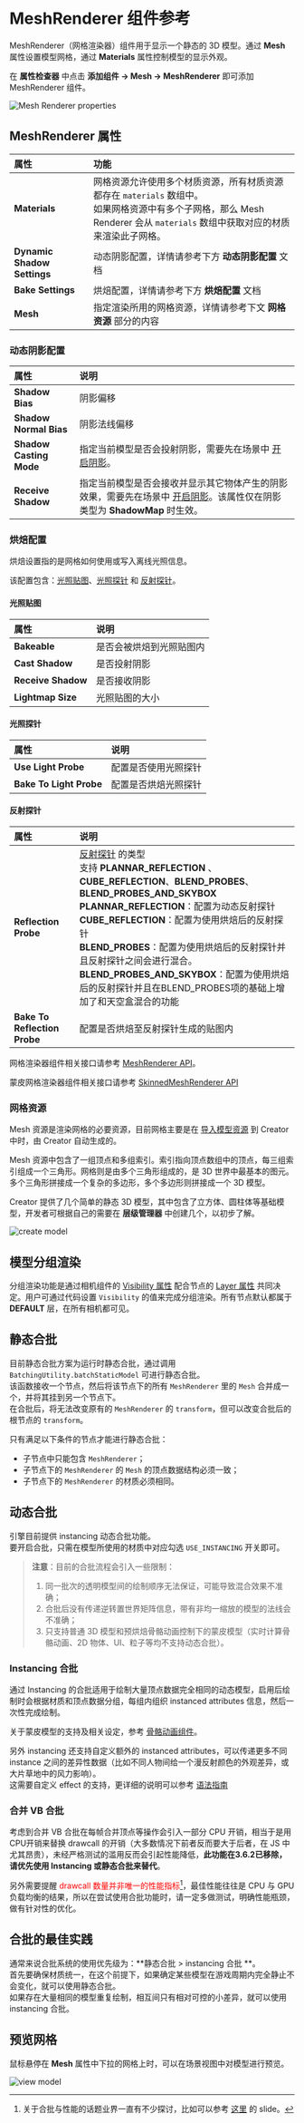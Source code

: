 # MeshRenderer 组件参考

MeshRenderer（网格渲染器）组件用于显示一个静态的 3D 模型。通过 **Mesh** 属性设置模型网格，通过 **Materials** 属性控制模型的显示外观。

在 **属性检查器** 中点击 **添加组件 -> Mesh -> MeshRenderer** 即可添加 MeshRenderer 组件。

![Mesh Renderer properties](meshrenderer-properties.png)

## MeshRenderer 属性

| 属性 | 功能 |
| :--- | :--- |
| **Materials** | 网格资源允许使用多个材质资源，所有材质资源都存在 `materials` 数组中。<br>如果网格资源中有多个子网格，那么 Mesh Renderer 会从 `materials` 数组中获取对应的材质来渲染此子网格。 |
| **Dynamic Shadow Settings** | 动态阴影配置，详情请参考下方 **动态阴影配置** 文档 |
| **Bake Settings** | 烘焙配置，详情请参考下方 **烘焙配置** 文档 |
| **Mesh** | 指定渲染所用的网格资源，详情请参考下文 **网格资源** 部分的内容 |

### 动态阴影配置

| 属性 | 说明 |
| :-- | :-- |
| **Shadow Bias** | 阴影偏移
| **Shadow Normal Bias** | 阴影法线偏移
| **Shadow Casting Mode** |  指定当前模型是否会投射阴影，需要先在场景中 [开启阴影](../../concepts/scene/light/shadow.md#%E5%BC%80%E5%90%AF%E9%98%B4%E5%BD%B1)。|
| **Receive Shadow** | 指定当前模型是否会接收并显示其它物体产生的阴影效果，需要先在场景中 [开启阴影](../../concepts/scene/light/shadow.md#%E5%BC%80%E5%90%AF%E9%98%B4%E5%BD%B1)。该属性仅在阴影类型为 **ShadowMap** 时生效。|

### 烘焙配置

烘焙设置指的是网格如何使用或写入离线光照信息。

该配置包含：[光照贴图](../../concepts/scene/light/lightmap.md)、[光照探针](probe/light-probe.md) 和 [反射探针](../../concepts/scene/light/probe/reflection-probe.md)。

#### 光照贴图

| 属性 | 说明 |
| :-- | :-- |
| **Bakeable** | 是否会被烘焙到光照贴图内 |
| **Cast Shadow** | 是否投射阴影 |
| **Receive Shadow** | 是否接收阴影 |
| **Lightmap Size** | 光照贴图的大小 |

#### 光照探针

| 属性 | 说明 |
| :-- | :-- |
| **Use Light Probe** | 配置是否使用光照探针 |
| **Bake To Light Probe** | 配置是否烘焙光照探针 |

#### 反射探针

| 属性 | 说明 |
| :-- | :-- |
| **Reflection Probe** | [反射探针](../../concepts/scene/light/probe/reflection-probe.md) 的类型 <br> 支持 **PLANNAR_REFLECTION** 、 **CUBE_REFLECTION**、**BLEND_PROBES**、**BLEND_PROBES_AND_SKYBOX** <br> **PLANNAR_REFLECTION**：配置为动态反射探针 <br> **CUBE_REFLECTION**：配置为使用烘焙后的反射探针 <br> **BLEND_PROBES**：配置为使用烘焙后的反射探针并且反射探针之间会进行混合。 <br> **BLEND_PROBES_AND_SKYBOX**：配置为使用烘焙后的反射探针并且在BLEND_PROBES项的基础上增加了和天空盒混合的功能 |
| **Bake To Reflection Probe** | 配置是否烘焙至反射探针生成的贴图内 |

网格渲染器组件相关接口请参考 [MeshRenderer API](__APIDOC__/zh/class/MeshRenderer)。

蒙皮网格渲染器组件相关接口请参考 [SkinnedMeshRenderer API](__APIDOC__/zh/class/SkinnedMeshRenderer)

### 网格资源

Mesh 资源是渲染网格的必要资源，目前网格主要是在 [导入模型资源](../../asset/model/mesh.md#%E6%A8%A1%E5%9E%8B%E5%AF%BC%E5%85%A5) 到 Creator 中时，由 Creator 自动生成的。

Mesh 资源中包含了一组顶点和多组索引。索引指向顶点数组中的顶点，每三组索引组成一个三角形。网格则是由多个三角形组成的，是 3D 世界中最基本的图元。多个三角形拼接成一个复杂的多边形，多个多边形则拼接成一个 3D 模型。

Creator 提供了几个简单的静态 3D 模型，其中包含了立方体、圆柱体等基础模型，开发者可根据自己的需要在 **层级管理器** 中创建几个，以初步了解。

![create model](create-model.png)

## 模型分组渲染

分组渲染功能是通过相机组件的 [Visibility 属性](../../editor/components/camera-component.md#%E8%AE%BE%E7%BD%AE-visibility-%E5%B1%9E%E6%80%A7) 配合节点的 [Layer 属性](../../concepts/scene/node-component.md#%E8%AE%BE%E7%BD%AE%E8%8A%82%E7%82%B9%E7%9A%84-layer-%E5%B1%9E%E6%80%A7) 共同决定。用户可通过代码设置 `Visibility` 的值来完成分组渲染。所有节点默认都属于 **DEFAULT** 层，在所有相机都可见。

## 静态合批

目前静态合批方案为运行时静态合批，通过调用 `BatchingUtility.batchStaticModel` 可进行静态合批。<br>
该函数接收一个节点，然后将该节点下的所有 `MeshRenderer` 里的 `Mesh` 合并成一个，并将其挂到另一个节点下。<br>
在合批后，将无法改变原有的 `MeshRenderer` 的 `transform`，但可以改变合批后的根节点的 `transform`。

只有满足以下条件的节点才能进行静态合批：
- 子节点中只能包含 `MeshRenderer`；
- 子节点下的 `MeshRenderer` 的 `Mesh` 的顶点数据结构必须一致；
- 子节点下的 `MeshRenderer` 的材质必须相同。

## 动态合批

引擎目前提供 instancing 动态合批功能。<br>
要开启合批，只需在模型所使用的材质中对应勾选 `USE_INSTANCING` 开关即可。

> **注意**：目前的合批流程会引入一些限制：
>
> 1. 同一批次的透明模型间的绘制顺序无法保证，可能导致混合效果不准确；
> 2. 合批后没有传递逆转置世界矩阵信息，带有非均一缩放的模型的法线会不准确；
> 3. 只支持普通 3D 模型和预烘焙骨骼动画控制下的蒙皮模型（实时计算骨骼动画、2D 物体、UI、粒子等均不支持动态合批）。

### Instancing 合批

通过 Instancing 的合批适用于绘制大量顶点数据完全相同的动态模型，启用后绘制时会根据材质和顶点数据分组，每组内组织 instanced attributes 信息，然后一次性完成绘制。

关于蒙皮模型的支持及相关设定，参考 [骨骼动画组件](../../animation/skeletal-animation.md#关于动态-Instancing)。

另外 instancing 还支持自定义额外的 instanced attributes，可以传递更多不同 instance 之间的差异性数据（比如不同人物间给一个漫反射颜色的外观差异，或大片草地中的风力影响）。<br>
这需要自定义 effect 的支持，更详细的说明可以参考 [语法指南](../../shader/effect-syntax.md#%E8%87%AA%E5%AE%9A%E4%B9%89%E5%87%A0%E4%BD%95%E4%BD%93%E5%AE%9E%E4%BE%8B%E5%8C%96%E5%B1%9E%E6%80%A7)

### 合并 VB 合批

考虑到合并 VB 合批在每帧合并顶点等操作会引入一部分 CPU 开销，相当于是用CPU开销来替换 drawcall 的开销（大多数情况下前者反而要大于后者，在 JS 中尤其昂贵），未经严格测试的滥用反而会引起性能降低，**此功能在3.6.2已移除，请优先使用 Instancing 或静态合批来替代**。

另外需要提醒 <font color=#ff0000>drawcall 数量并非唯一的性能指标[^2]</font>，最佳性能往往是 CPU 与 GPU 负载均衡的结果，所以在尝试使用合批功能时，请一定多做测试，明确性能瓶颈，做有针对性的优化。

## 合批的最佳实践

通常来说合批系统的使用优先级为：**静态合批 > instancing 合批 **。<br>
首先要确保材质统一，在这个前提下，如果确定某些模型在游戏周期内完全静止不会变化，就可以使用静态合批。<br>
如果存在大量相同的模型重复绘制，相互间只有相对可控的小差异，就可以使用 instancing 合批。<br>

## 预览网格

鼠标悬停在 **Mesh** 属性中下拉的网格上时，可以在场景视图中对模型进行预览。

![view model](mesh-renderer/view-model.gif)

[^1]: 注意目前使用 uniform 上传合批后的世界变换矩阵，考虑到 WebGL 标准的 uniform 数量限制，目前一批最多绘制 10 个模型，所以对大量同材质的模型，开启合批后 drawcall 数量预期最多会减少 10 倍。
[^2]: 关于合批与性能的话题业界一直有不少探讨，比如可以参考 [这里](https://www.nvidia.com/docs/IO/8228/BatchBatchBatch.pdf) 的 slide。
